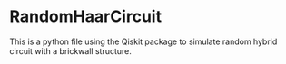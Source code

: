 # RandomHaarCircuit
This is a python file using the Qiskit package to simulate random hybrid circuit with a brickwall structure. 
